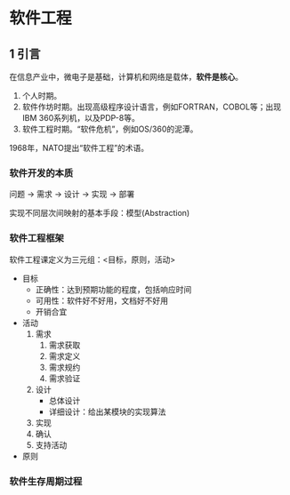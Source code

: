 # 软件工程

## 1 引言

在信息产业中，微电子是基础，计算机和网络是载体，**软件是核心**。

1. 个人时期。
2. 软件作坊时期。出现高级程序设计语言，例如FORTRAN，COBOL等；出现IBM 360系列机，以及PDP-8等。
3. 软件工程时期。“软件危机”，例如OS/360的泥潭。

1968年，NATO提出“软件工程”的术语。

### 软件开发的本质

问题 -> 需求 -> 设计 -> 实现 -> 部署

实现不同层次间映射的基本手段：模型(Abstraction)

### 软件工程框架

软件工程课定义为三元组：<目标，原则，活动>

- 目标
  - 正确性：达到预期功能的程度，包括响应时间
  - 可用性：软件好不好用，文档好不好用
  - 开销合宜
- 活动
    1. 需求
        1. 需求获取
        2. 需求定义
        3. 需求规约
        4. 需求验证
    2. 设计
        - 总体设计
        - 详细设计：给出某模块的实现算法
    3. 实现
    4. 确认
    5. 支持活动
- 原则

### 软件生存周期过程

